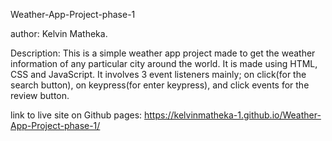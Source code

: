 Weather-App-Project-phase-1

author: Kelvin Matheka.

Description:
This is a simple weather app project made to get the weather information of any particular city around the world.
It is made using HTML, CSS and JavaScript. It involves 3 event listeners mainly; on click(for the search button), on keypress(for enter keypress),
and click events for the review button.

link to live site on Github pages: https://kelvinmatheka-1.github.io/Weather-App-Project-phase-1/
